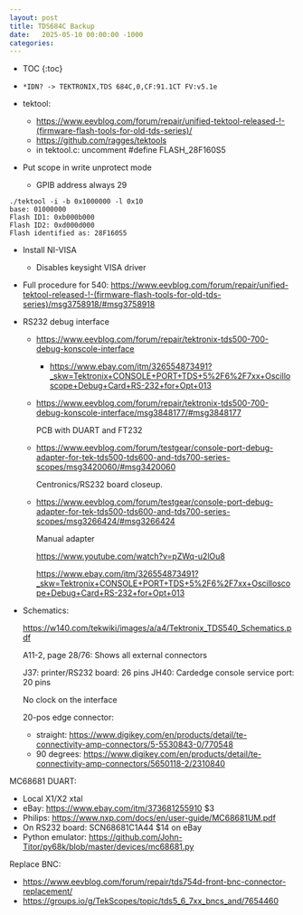 ```yaml
---
layout: post
title: TDS684C Backup
date:   2025-05-10 00:00:00 -1000
categories:
---
```


* TOC
{:toc}

* `*IDN? -> TEKTRONIX,TDS 684C,0,CF:91.1CT FV:v5.1e` 

* tektool: 
  * https://www.eevblog.com/forum/repair/unified-tektool-released-!-(firmware-flash-tools-for-old-tds-series)/
  * https://github.com/ragges/tektools
  * in tektool.c: uncomment #define FLASH_28F160S5

* Put scope in write unprotect mode
  * GPIB address always 29

```
./tektool -i -b 0x1000000 -l 0x10
base: 01000000
Flash ID1: 0xb000b000
Flash ID2: 0xd000d000
Flash identified as: 28F160S5
```

* Install NI-VISA
  * Disables keysight VISA driver

* Full procedure for 540: https://www.eevblog.com/forum/repair/unified-tektool-released-!-(firmware-flash-tools-for-old-tds-series)/msg3758918/#msg3758918

* RS232 debug interface
    * https://www.eevblog.com/forum/repair/tektronix-tds500-700-debug-konscole-interface

        * https://www.ebay.com/itm/326554873491?_skw=Tektronix+CONSOLE+PORT+TDS+5%2F6%2F7xx+Oscilloscope+Debug+Card+RS-232+for+Opt+013

    * https://www.eevblog.com/forum/repair/tektronix-tds500-700-debug-konscole-interface/msg3848177/#msg3848177
    
        PCB with DUART and FT232

    * https://www.eevblog.com/forum/testgear/console-port-debug-adapter-for-tek-tds500-tds600-and-tds700-series-scopes/msg3420060/#msg3420060

        Centronics/RS232 board closeup.

    * https://www.eevblog.com/forum/testgear/console-port-debug-adapter-for-tek-tds500-tds600-and-tds700-series-scopes/msg3266424/#msg3266424

        Manual adapter

        https://www.youtube.com/watch?v=pZWq-u2lOu8

        https://www.ebay.com/itm/326554873491?_skw=Tektronix+CONSOLE+PORT+TDS+5%2F6%2F7xx+Oscilloscope+Debug+Card+RS-232+for+Opt+013

* Schematics:

    https://w140.com/tekwiki/images/a/a4/Tektronix_TDS540_Schematics.pdf

    A11-2, page 28/76: Shows all external connectors

    J37: printer/RS232 board: 26 pins
    JH40: Cardedge console service port: 20 pins

    No clock on the interface

    20-pos edge connector: 
    * straight: https://www.digikey.com/en/products/detail/te-connectivity-amp-connectors/5-5530843-0/770548
    * 90 degrees: https://www.digikey.com/en/products/detail/te-connectivity-amp-connectors/5650118-2/2310840

MC68681 DUART: 
 * Local X1/X2 xtal
 * eBay: https://www.ebay.com/itm/373681255910 $3
 * Philips: https://www.nxp.com/docs/en/user-guide/MC68681UM.pdf
 * On RS232 board: SCN68681C1A44 $14 on eBay
 * Python emulator: https://github.com/John-Titor/py68k/blob/master/devices/mc68681.py
    

Replace BNC: 
* https://www.eevblog.com/forum/repair/tds754d-front-bnc-connector-replacement/
* https://groups.io/g/TekScopes/topic/tds5_6_7xx_bncs_and/7654460

